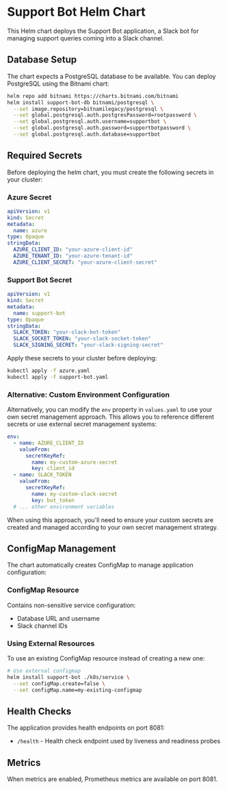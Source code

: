 # Support Bot Helm Chart

This Helm chart deploys the Support Bot application, a Slack bot for managing support queries coming into a Slack channel.

## Database Setup

The chart expects a PostgreSQL database to be available. You can deploy PostgreSQL using the Bitnami chart:

```bash
helm repo add bitnami https://charts.bitnami.com/bitnami
helm install support-bot-db bitnami/postgresql \
  --set image.repository=bitnamilegacy/postgresql \
  --set global.postgresql.auth.postgresPassword=rootpassword \
  --set global.postgresql.auth.username=supportbot \
  --set global.postgresql.auth.password=supportbotpassword \
  --set global.postgresql.auth.database=supportbot
```

## Required Secrets

Before deploying the helm chart, you must create the following secrets in your cluster:

### Azure Secret
```yaml
apiVersion: v1
kind: Secret
metadata:
  name: azure
type: Opaque
stringData:
  AZURE_CLIENT_ID: "your-azure-client-id"
  AZURE_TENANT_ID: "your-azure-tenant-id"
  AZURE_CLIENT_SECRET: "your-azure-client-secret"
```

### Support Bot Secret
```yaml
apiVersion: v1
kind: Secret
metadata:
  name: support-bot
type: Opaque
stringData:
  SLACK_TOKEN: "your-slack-bot-token"
  SLACK_SOCKET_TOKEN: "your-slack-socket-token"
  SLACK_SIGNING_SECRET: "your-slack-signing-secret"
```

Apply these secrets to your cluster before deploying:
```bash
kubectl apply -f azure.yaml
kubectl apply -f support-bot.yaml
```

### Alternative: Custom Environment Configuration

Alternatively, you can modify the `env` property in `values.yaml` to use your own secret management approach. This allows you to reference different secrets or use external secret management systems:

```yaml
env:
  - name: AZURE_CLIENT_ID
    valueFrom:
      secretKeyRef:
        name: my-custom-azure-secret
        key: client_id
  - name: SLACK_TOKEN
    valueFrom:
      secretKeyRef:
        name: my-custom-slack-secret
        key: bot_token
  # ... other environment variables
```

When using this approach, you'll need to ensure your custom secrets are created and managed according to your own secret management strategy.

## ConfigMap Management

The chart automatically creates ConfigMap to manage application configuration:

### ConfigMap Resource
Contains non-sensitive service configuration:
- Database URL and username
- Slack channel IDs

### Using External Resources

To use an existing ConfigMap resource instead of creating a new one:

```bash
# Use external configmap
helm install support-bot ./k8s/service \
  --set configMap.create=false \
  --set configMap.name=my-existing-configmap
```

## Health Checks

The application provides health endpoints on port 8081:
- `/health` - Health check endpoint used by liveness and readiness probes

## Metrics

When metrics are enabled, Prometheus metrics are available on port 8081.
